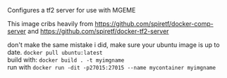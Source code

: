Configures a tf2 server for use with MGEME

This image cribs heavily from https://github.com/spiretf/docker-comp-server and https://github.com/spiretf/docker-tf2-server

don't make the same mistake i did, make sure your ubuntu image is up to date. `docker pull ubuntu:latest`  
build with: `docker build . -t myimgname`  
run with `docker run -dit -p27015:27015 --name mycontainer myimgname`  

